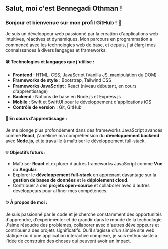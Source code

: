 ## Salut, moi c'est Bennegadi Othman !
### Bonjour et bienvenue sur mon profil GitHub ! 👋

Je suis un développeur web passionné par la création d'applications web intuitives, réactives et dynamiques. Mon parcours en programmation a commencé avec les technologies web de base, et depuis, j'ai élargi mes connaissances à divers langages et frameworks.

#### 🛠️ **Technologies et langages que j'utilise :**
- **Frontend** : HTML, CSS, JavaScript (Vanilla JS, manipulation du DOM)
- **Frameworks de style** : Bootstrap, Tailwind CSS
- **Frameworks JavaScript** : React (niveau débutant, en cours d'apprentissage)
- **Backend** : Notions de base en Node.js et Express.js
- **Mobile** : Swift et SwiftUI pour le développement d'applications iOS
- **Contrôle de version** : Git, GitHub

#### 🌱 **En cours d'apprentissage :**
Je me plonge plus profondément dans des frameworks JavaScript avancés comme **React**, j'améliore ma compréhension du **développement backend** avec **Node.js**, et je travaille à maîtriser le développement full-stack.

#### 💡 **Objectifs futurs :**
- Maîtriser **React** et explorer d'autres frameworks JavaScript comme **Vue** ou **Angular**.
- Explorer le **développement full-stack** en apprenant davantage sur la **gestion de bases de données** et le **déploiement cloud**.
- Contribuer à des **projets open-source** et collaborer avec d'autres développeurs pour affiner mes compétences.

#### ✨ **À propos de moi :**
Je suis passionné par le code et je cherche constamment des opportunités d'apprendre, d'expérimenter et de grandir dans le monde de la technologie. J'aime résoudre des problèmes, collaborer avec d'autres développeurs et contribuer à des projets significatifs. Qu'il s'agisse d'un simple site web statique ou d'une application interactive complexe, je suis enthousiaste à l'idée de construire des choses qui peuvent avoir un impact.


